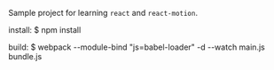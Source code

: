 Sample project for learning `react` and `react-motion`.

install:
  $ npm install

build:
  $ webpack --module-bind "js=babel-loader" -d --watch main.js bundle.js 
